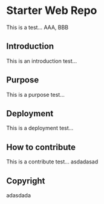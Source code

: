 # Starter Web Repo

This is a test... AAA, BBB

## Introduction

This is an introduction test...

## Purpose

This is a purpose test...

## Deployment

This is a deployment test...

## How to contribute

This is a contribute test...
asdadasad

## Copyright

adasdada